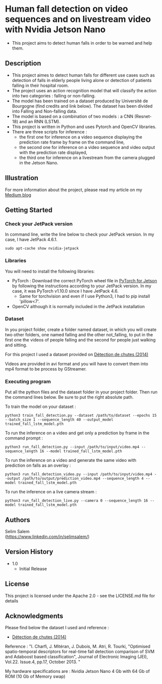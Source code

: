 # Human fall detection on video sequences and on livestream video with Nvidia Jetson Nano
* This project aims to detect human falls in order to be warned and help them.
  
## Description

* This project aimes to detect human falls for different use cases such as detection of falls in elderly people living alone or detection of patients falling in their hospital room.
* The project uses an action recognition model that will classify the action into two categories : falling or non-falling. 
* The model has been trained on a dataset produced by Université de Bourgogne (find credits and link below). The dataset has been divided into Falling and Non-falling data.
* The model is based on a combination of two models : a CNN (Resnet-18) and an RNN (LSTM).
* This project is written in Python and uses Pytorch and OpenCV libraries.
* There are three scripts for inference :
  * the first one for inference on a video sequence displaying the prediction rate frame by frame on the command line,
  * the second one for inference on a video sequence and video output with the prediction rate displayed,
  * the third one for inference on a livestream from the camera plugged in the Jetson Nano.

## Illustration

For more information about the project, please read my article on my [Medium blog](https://selim-salem.medium.com)

## Getting Started

### Check your JetPack version
In command line, write the line below to check your JetPack version. In my case, I have JetPack 4.6.1.
```
sudo apt-cache show nvidia-jetpack
```

### Libraries

You will need to install the following libraries:
* PyTorch : Download the correct PyTorch wheel file in [PyTorch for Jetson](https://forums.developer.nvidia.com/t/pytorch-for-jetson/72048) by following the instructions according to your JetPack version. In my case, it was PyTorch v1.10.0 since I have JetPack 4.6.
  * Same for torchvision and even if I use Python3, I had to pip install 'pillow<7'.
* OpenCV although it is normally included in the JetPack installation

### Dataset

In you project folder, create a folder named dataset, in which you will create two other folders, one named falling and the other not_falling, to put in the first one the videos of people falling and the second for people just walking and sitting. 

For this project I used a dataset provided on [Détection de chutes (2014)](https://search-data.ubfc.fr/ub/FR-13002091000019-2024-04-09_Fall-Detection-Dataset.html)

Videos are provided in avi format and you will have to convert them into mp4 format to be process by GStreamer. 

### Executing program

Put all the python files and the dataset folder in your project folder. Then run the command lines below. Be sure to put the right absolute path. 

To train the model on your dataset :
```
python3 train_fall_detection.py --dataset /path/to/dataset --epochs 15 --batch_size 1 --sequence_length 40 --output_model trained_fall_lstm_model.pth
```
To run the inference on a video and get only a prediction by frame in the command prompt :
```
python3 run_fall_detection.py --input /path/to/input/video.mp4 --sequence_length 16 --model trained_fall_lstm_model.pth
```
To run the inference on a video and generate the same video with prediction on falls as an overlay :
```
python3 run_fall_detection_video.py --input /path/to/input/video.mp4 --output /path/to/output/prediction_video.mp4 --sequence_length 4 --model trained_fall_lstm_model.pth
```
To run the inference on a live camera stream :
```
python3 run_fall_detection_live.py --camera 0 --sequence_length 16 --model trained_fall_lstm_model.pth
```

## Authors

Selim Salem  
(https://www.linkedin.com/in/selimsalem/)

## Version History

* 1.0
    * Initial Release

## License

This project is licensed under the Apache 2.0 - see the LICENSE.md file for details

## Acknowledgments

Please find below the dataset I used and reference : 
* [Détection de chutes (2014)](https://search-data.ubfc.fr/ub/FR-13002091000019-2024-04-09_Fall-Detection-Dataset.html)

Reference : "I. Charfi, J. Mitéran, J. Dubois, M. Atri, R. Tourki, "Optimised spatio-temporal descriptors for real-time fall detection comparison of SVM and Adaboost based classification", Journal of Electronic Imaging (JEI), Vol.22. Issue.4, pp.17, October 2013. "

My hardware specifications are :
Nvidia Jetson Nano 4 Gb with 64 Gb of ROM (10 Gb of Memory swap)

